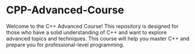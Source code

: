 # CPP-Advanced-Course
Welcome to the C++ Advanced Course! This repository is designed for those who have a solid understanding of C++ and want to explore advanced topics and techniques. This course will help you master C++ and prepare you for professional-level programming.
